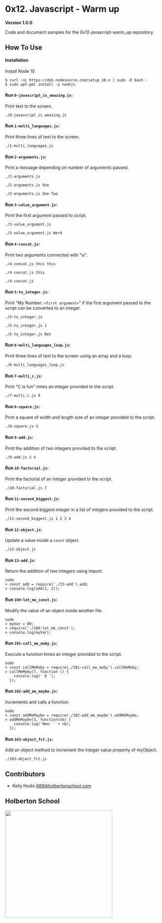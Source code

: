 # 0x12. Javascript - Warm up

**Version 1.0.0**

Code and document samples for the 0x12-javascript-warm_up repository. 

## How To Use

#### Installation

Install Node 10
```
$ curl -sL https://deb.nodesource.com/setup_10.x | sudo -E bash -
$ sudo apt-get install -y nodejs
```

#### Run `0-javascript_is_amazing.js`:

Print text to the screen.

`./0-javascript_is_amazing.js`

#### Run `1-multi_languages.js`:

Print three lines of text to the screen.

`./1-multi_languages.js`

#### Run `2-arguments.js`:

Print a message depending on number of arguments passed.

`./2-arguments.js`

`./2-arguments.js One`

`./2-arguments.js One Two`

#### Run `3-value_argument.js`:

Print the first argument passed to script.

`./3-value_argument.js`

`./3-value_argument.js Word`

#### Run `4-concat.js`:

Print two arguments connected with "is".

`./4-concat.js this this`

`./4-concat.js this`

`./4-concat.js`

#### Run `5-to_integer.js`:

Print "My Number: `<first argument>`" if the first argument passed to the script can be converted to an integer.

`./5-to_integer.js`

`./5-to_integer.js 1`

`./5-to_integer.js Not`

#### Run `6-multi_languages_loop.js`:

Print three lines of text to the screen using an array and a loop.

`./6-multi_languages_loop.js`

#### Run `7-multi_c.js`:

Print "C is fun" times an integer provided to the script.

`./7-multi_c.js 4`

#### Run `8-square.js`:

Print a square of width and length size of an integer provided to the script.

`./8-square.js 3`

#### Run `9-add.js`:

Print the addition of two integers provided to the script.

`./9-add.js 2 4`

#### Run `10-factorial.js`:

Print the factorial of an integer provided to the script.

`./10-factorial.js 7`

#### Run `11-second_biggest.js`:

Print the second biggest integer in a list of integers provided to the script.

`./11-second_biggest.js 1 2 3 4`

#### Run `12-object.js`:

Update a value inside a `const` object.

`./12-object.js`

#### Run `13-add.js`:

Return the addition of two integers using import.

```
node
> const add = require('./13-add').add;
> console.log(add(1, 2));
```

#### Run `100-let_me_const.js`:

Modify the value of an object inside another file.

```
node
> myVar = 89;
> require('./100-let_me_const');
> console.log(myVar);
```

#### Run `101-call_me_moby.js`:

Execute a function times an integer provided to the script.

```
node
> const callMeMoby = require(./101-call_me_moby').callMeMoby;
> callMeMoby(7, function () {
    console.log(' 0 ');
  });
```

#### Run `102-add_me_maybe.js`:

Increments and calls a function.

```
node
> const addMeMaybe = require(./102-add_me_maybe').addMeMaybe;
> addMeMaybe(3, function(nb) {
    console.log('New: ' + nb);
  });
```

#### Run `103-object_fct.js`:

Add an object method to increment the integer value property of myObject.

`./103-object_fct.js`

## Contributors

- Kelly Hodis <668@holbertonschool.com>

## Holberton School
<a href="url" alt="Holberton logo"><img src="https://lh4.googleusercontent.com/yUzaviDgzDIq4-ZHp9k0YU5fsz0nOdekNRt1qHgp7Qdlw5BNfe6bETEf5ZWd-Vkn_m57BPx7HcDrwFK41ptLnQLTNipWmTAtiQwZL_8s97Nkzn94xP7XVKb3RnV0fx8QEZoxlkVd" width="350"></a>
